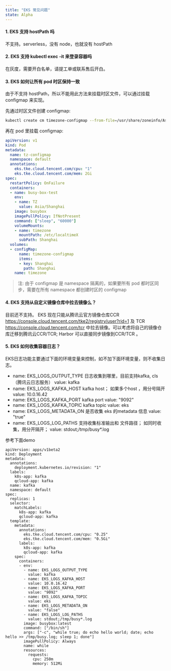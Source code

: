 ```yaml
---
title: "EKS 常见问题"
state: Alpha
---
```


#### 1. EKS 支持 hostPath 吗

不支持。serverless，没有 node，也就没有 hostPath

#### 2. EKS 支持 kubectl exec -it 来登录容器吗

在灰度，需要开白名单，请提工单或联系售后开白。

#### 3. EKS 如何让所有 pod 时区保持一致

由于不支持 hostPath，所以不能用此方法来挂载时区文件，可以通过挂载 configmap 来实现。

先通过时区文件创建 configmap:

``` bash
kubectl create cm timezone-configmap --from-file=/usr/share/zoneinfo/Asia/Shanghai
```

再在 pod 里挂载 configmap:

``` yaml
apiVersion: v1
kind: Pod
metadata:
  name: tz-configmap
  namespace: default
  annotations:
    eks.tke.cloud.tencent.com/cpu: "1"
    eks.tke.cloud.tencent.com/mem: 2Gi
spec:
  restartPolicy: OnFailure
  containers:
  - name: busy-box-test
    env:
    - name: TZ
      value: Asia/Shanghai
    image: busybox
    imagePullPolicy: IfNotPresent
    command: ["sleep", "60000"]
    volumeMounts:
    - name: timezone
      mountPath: /etc/localtimeX
      subPath: Shanghai
  volumes:
  - configMap:
      name: timezone-configmap
      items:
      - key: Shanghai
        path: Shanghai
    name: timezone
```

> 注: 由于 configmap 是 namespace 隔离的，如果要所有 pod 都时区同步，需要在所有 namespace 都创建时区的 configmap

#### 4. EKS 支持从自定义镜像仓库中拉去镜像么？

目前还不支持。
EKS 现在只能从腾讯云官方镜像仓库CCR https://console.cloud.tencent.com/tke2/registry/user?rid=1 及 TCR https://console.cloud.tencent.com/tcr 
中拉去镜像。可以考虑将自己的镜像仓库迁移到腾讯云CCR/TCR; Harbor 可以直接同步镜像到CCR/TCR 。

#### 5. EKS 如何收集容器日志？

EKS日志功能主要通过下面的环境变量来控制，如不加下面环境变量，则不收集日志。
- name: EKS_LOGS_OUTPUT_TYPE 日志收集到哪里，目前支持kafka, cls（腾讯云日志服务） 
  value: kafka
- name: EKS_LOGS_KAFKA_HOST kafka host； 如果多个host ，用分号隔开
  value: 10.0.16.42
- name: EKS_LOGS_KAFKA_PORT kafka port
  value: "9092"
- name: EKS_LOGS_KAFKA_TOPIC kafka topic
  value: eks
- name: EKS_LOGS_METADATA_ON 是否收集 eks 的metadata 信息
  value: "true"
- name: EKS_LOGS_LOG_PATHS 支持收集标准输出和 文件路径； 如同时收集，用分开隔开；
  value: stdout;/tmp/busy*.log

参考下面demo 

```
apiVersion: apps/v1beta2
kind: Deployment
metadata:
  annotations:
    deployment.kubernetes.io/revision: "1"
  labels:
    k8s-app: kafka
    qcloud-app: kafka
  name: kafka
  namespace: default
spec:
  replicas: 1
  selector:
    matchLabels:
      k8s-app: kafka
      qcloud-app: kafka
  template:
    metadata:
      annotations:
        eks.tke.cloud.tencent.com/cpu: "0.25"
        eks.tke.cloud.tencent.com/mem: "0.5Gi"
      labels:
        k8s-app: kafka
        qcloud-app: kafka
    spec:
      containers:
      - env:
        - name: EKS_LOGS_OUTPUT_TYPE
          value: kafka
        - name: EKS_LOGS_KAFKA_HOST
          value: 10.0.16.42
        - name: EKS_LOGS_KAFKA_PORT
          value: "9092"
        - name: EKS_LOGS_KAFKA_TOPIC
          value: eks
        - name: EKS_LOGS_METADATA_ON
          value: "false"
        - name: EKS_LOGS_LOG_PATHS
          value: stdout;/tmp/busy*.log
        image: busybox:latest
        command: ["/bin/sh"]
        args: ["-c", "while true; do echo hello world; date; echo hello >> /tmp/busy.log; sleep 1; done"]
        imagePullPolicy: Always
        name: while
        resources:
          requests:
            cpu: 250m
            memory: 512Mi
```
